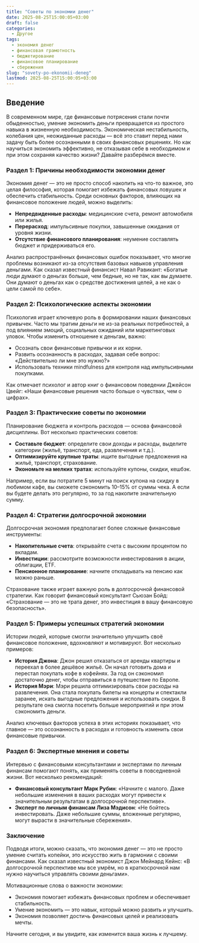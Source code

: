 ```yaml
---
title: "Советы по экономии денег"
date: 2025-08-25T15:00:05+03:00
draft: false
categories:
  - Другое
tags:
  - экономия денег
  - финансовая грамотность
  - бюджетирование
  - финансовое планирование
  - сбережения
slug: "sovety-po-ekonomii-deneg"
lastmod: 2025-08-25T15:00:05+03:00
---
```


## Введение

В современном мире, где финансовые потрясения стали почти обыденностью, умение экономить деньги превращается из простого навыка в жизненную необходимость. Экономическая нестабильность, колебания цен, неожиданные расходы — всё это ставит перед нами задачу быть более осознанными в своих финансовых решениях. Но как научиться экономить эффективно, не отказывая себе в необходимом и при этом сохраняя качество жизни? Давайте разберёмся вместе.

### Раздел 1: Причины необходимости экономии денег

Экономия денег — это не просто способ накопить на что-то важное, это целая философия, которая помогает избежать финансовых ловушек и обеспечить стабильность. Среди основных факторов, влияющих на финансовое положение людей, можно выделить:

- **Непредвиденные расходы**: медицинские счета, ремонт автомобиля или жилья.
- **Перерасход**: импульсивные покупки, завышенные ожидания от уровня жизни.
- **Отсутствие финансового планирования**: неумение составлять бюджет и придерживаться его.

Анализ распространённых финансовых ошибок показывает, что многие проблемы возникают из-за отсутствия базовых навыков управления деньгами. Как сказал известный финансист Навал Равикант: «Богатые люди думают о деньгах больше, чем бедные, но не так, как вы думаете. Они думают о деньгах как о средстве достижения целей, а не как о цели самой по себе».

### Раздел 2: Психологические аспекты экономии

Психология играет ключевую роль в формировании наших финансовых привычек. Часто мы тратим деньги не из-за реальных потребностей, а под влиянием эмоций, социальных ожиданий или маркетинговых уловок. Чтобы изменить отношение к деньгам, важно:

- Осознать свои финансовые привычки и их корни.
- Развить осознанность в расходах, задавая себе вопрос: «Действительно ли мне это нужно?»
- Использовать техники mindfulness для контроля над импульсивными покупками.

Как отмечает психолог и автор книг о финансовом поведении Джейсон Цвейг: «Наши финансовые решения часто больше о чувствах, чем о цифрах».

### Раздел 3: Практические советы по экономии

Планирование бюджета и контроль расходов — основа финансовой дисциплины. Вот несколько практических советов:

- **Составьте бюджет**: определите свои доходы и расходы, выделите категории (жильё, транспорт, еда, развлечения и т.д.).
- **Оптимизируйте крупные траты**: ищите выгодные предложения на жильё, транспорт, страхование.
- **Экономьте на мелких тратах**: используйте купоны, скидки, кешбэк.

Например, если вы потратите 5 минут на поиск купона на скидку в любимом кафе, вы сможете сэкономить 10–15% от суммы чека. А если вы будете делать это регулярно, то за год накопите значительную сумму.

### Раздел 4: Стратегии долгосрочной экономии

Долгосрочная экономия предполагает более сложные финансовые инструменты:

- **Накопительные счета**: открывайте счета с высоким процентом по вкладам.
- **Инвестиции**: рассмотрите возможности инвестирования в акции, облигации, ETF.
- **Пенсионное планирование**: начните откладывать на пенсию как можно раньше.

Страхование также играет важную роль в долгосрочной финансовой стратегии. Как говорит финансовый консультант Сьюзан Бойд: «Страхование — это не трата денег, это инвестиция в вашу финансовую безопасность».

### Раздел 5: Примеры успешных стратегий экономии

Истории людей, которые смогли значительно улучшить своё финансовое положение, вдохновляют и мотивируют. Вот несколько примеров:

- **История Джона**: Джон решил отказаться от аренды квартиры и переехал в более дешёвое жильё. Он начал готовить дома и перестал покупать кофе в кофейнях. За год он сэкономил достаточно денег, чтобы отправиться в путешествие по Европе.
- **История Мэри**: Мэри решила оптимизировать свои расходы на развлечения. Она стала покупать билеты на концерты и спектакли заранее, искать выгодные предложения и использовать скидки. В результате она смогла посетить больше мероприятий и при этом сэкономить деньги.

Анализ ключевых факторов успеха в этих историях показывает, что главное — это осознанность в расходах и готовность изменить свои финансовые привычки.

### Раздел 6: Экспертные мнения и советы

Интервью с финансовыми консультантами и экспертами по личным финансам помогают понять, как применять советы в повседневной жизни. Вот несколько рекомендаций:

- **Финансовый консультант Марк Рубин**: «Начните с малого. Даже небольшие изменения в ваших расходах могут привести к значительным результатам в долгосрочной перспективе».
- **Эксперт по личным финансам Лиза Мэдисон**: «Не бойтесь инвестировать. Даже небольшие суммы, вложенные регулярно, могут вырасти в значительные сбережения».

### Заключение

Подводя итоги, можно сказать, что экономия денег — это не просто умение считать копейки, это искусство жить в гармонии с своими финансами. Как сказал известный экономист Джон Мейнард Кейнс: «В долгосрочной перспективе мы все умрём, но в краткосрочной нам нужно научиться управлять своими деньгами».

Мотивационные слова о важности экономии:

- Экономия помогает избежать финансовых проблем и обеспечивает стабильность.
- Умение экономить — это навык, который можно развить и улучшить.
- Экономия позволяет достичь финансовых целей и реализовать мечты.

Начните сегодня, и вы увидите, как изменится ваша жизнь к лучшему.

